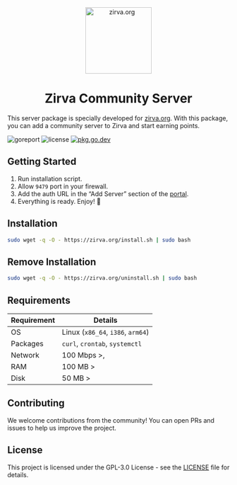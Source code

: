 <div align="center"><img src="https://portal.zirva.org/resources/img/logo.svg" alt="zirva.org" width="150" /> <h1>Zirva Community Server</h1></div>

This server package is specially developed for [zirva.org](https://zirva.org). With this package, you can add a community server to Zirva and start earning points.

![goreport](https://goreportcard.com/badge/github.com/zirvaorg/server)
![license](https://badgen.net/github/license/zirvaorg/server)
[![pkg.go.dev](https://pkg.go.dev/badge/github.com/zirvaorg/server)](https://pkg.go.dev/github.com/zirvaorg/server)

## Getting Started
1. Run installation script.
2. Allow `9479` port in your firewall.
3. Add the auth URL in the “Add Server” section of the [portal](https://portal.zirva.org).
4. Everything is ready. Enjoy! 🎉

## Installation
```bash
sudo wget -q -O - https://zirva.org/install.sh | sudo bash
```

## Remove Installation
```bash
sudo wget -q -O - https://zirva.org/uninstall.sh | sudo bash
```

## Requirements
| Requirement | Details                           |
|-------------|-----------------------------------|
| OS          | Linux (`x86_64`, `i386`, `arm64`) |
| Packages    | `curl`, `crontab`, `systemctl`    |
| Network     | 100 Mbps >,                       |
| RAM         | 100 MB >                          |
| Disk        | 50 MB >                           |

## Contributing
We welcome contributions from the community! You can open PRs and issues to help us improve the project.

## License
This project is licensed under the GPL-3.0 License - see the [LICENSE](LICENSE) file for details.
